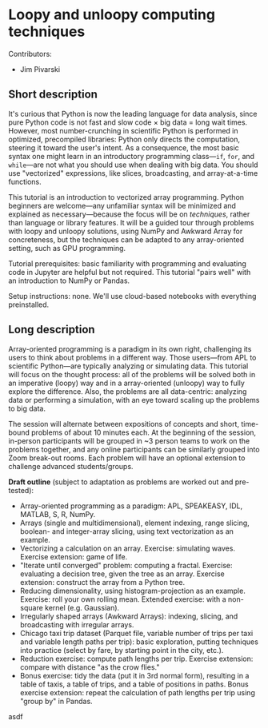 # Loopy and unloopy computing techniques

Contributors:

   * Jim Pivarski

## Short description

It's curious that Python is now the leading language for data analysis, since pure Python code is not fast and slow code × big data = long wait times. However, most number-crunching in scientific Python is performed in optimized, precompiled libraries: Python only directs the computation, steering it toward the user's intent. As a consequence, the most basic syntax one might learn in an introductory programming class—`if`, `for`, and `while`—are not what you should use when dealing with big data. You should use "vectorized" expressions, like slices, broadcasting, and array-at-a-time functions.

This tutorial is an introduction to vectorized array programming. Python beginners are welcome—any unfamiliar syntax will be minimized and explained as necessary—because the focus will be on _techniques_, rather than language or library features. It will be a guided tour through problems with loopy and unloopy solutions, using NumPy and Awkward Array for concreteness, but the techniques can be adapted to any array-oriented setting, such as GPU programming.

Tutorial prerequisites: basic familiarity with programming and evaluating code in Jupyter are helpful but not required. This tutorial "pairs well" with an introduction to NumPy or Pandas.

Setup instructions: none. We'll use cloud-based notebooks with everything preinstalled.

## Long description

Array-oriented programming is a paradigm in its own right, challenging its users to think about problems in a different way. Those users—from APL to scientific Python—are typically analyzing or simulating data. This tutorial will focus on the thought process: all of the problems will be solved both in an imperative (loopy) way and in a array-oriented (unloopy) way to fully explore the difference. Also, the problems are all data-centric: analyzing data or performing a simulation, with an eye toward scaling up the problems to big data.

The session will alternate between expositions of concepts and short, time-bound problems of about 10 minutes each. At the beginning of the session, in-person participants will be grouped in ~3 person teams to work on the problems together, and any online participants can be similarly grouped into Zoom break-out rooms. Each problem will have an optional extension to challenge advanced students/groups.

**Draft outline** (subject to adaptation as problems are worked out and pre-tested):

   * Array-oriented programming as a paradigm: APL, SPEAKEASY, IDL, MATLAB, S, R, NumPy.
   * Arrays (single and multidimensional), element indexing, range slicing, boolean- and integer-array slicing, using text vectorization as an example.
   * Vectorizing a calculation on an array. Exercise: simulating waves. Exercise extension: game of life.
   * "Iterate until converged" problem: computing a fractal. Exercise: evaluating a decision tree, given the tree as an array. Exercise extension: construct the array from a Python tree.
   * Reducing dimensionality, using histogram-projection as an example. Exercise: roll your own rolling mean. Extended exercise: with a non-square kernel (e.g. Gaussian).
   * Irregularly shaped arrays (Awkward Arrays): indexing, slicing, and broadcasting with irregular arrays.
   * Chicago taxi trip dataset (Parquet file, variable number of trips per taxi and variable length paths per trip): basic exploration, putting techniques into practice (select by fare, by starting point in the city, etc.).
   * Reduction exercise: compute path lengths per trip. Exercise extension: compare with distance "as the crow flies."
   * Bonus exercise: tidy the data (put it in 3rd normal form), resulting in a table of taxis, a table of trips, and a table of positions in paths. Bonus exercise extension: repeat the calculation of path lengths per trip using "group by" in Pandas.

asdf
